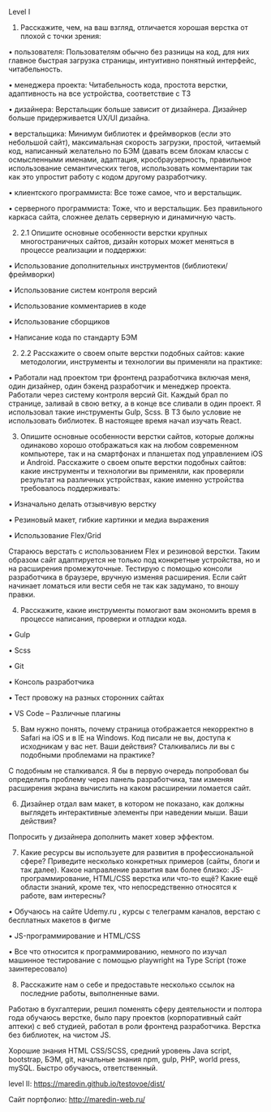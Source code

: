 Level I

1)	Расскажите, чем, на ваш взгляд, отличается хорошая верстка от плохой с точки зрения:

• пользователя: Пользователям обычно без разницы на код, для них главное быстрая загрузка страницы, интуитивно понятный интерфейс, читабельность. 

• менеджера проекта: Читабельность кода, простота верстки, адаптивность на все устройства, соответствие с ТЗ

• дизайнера: Верстальщик больше зависит от дизайнера. Дизайнер больше придерживается UX/UI дизайна.

• верстальщика: Минимум библиотек и фреймворков (если это небольшой сайт), максимальная скорость загрузки, простой, читаемый код, написанный желательно по БЭМ (давать всем блокам классы с осмысленными именами, адаптация, кросбраузерность, правильное использование семантических тегов, использовать комментарии так как это упростит работу с кодом другому разработчику.

• клиентского программиста: Все тоже самое, что и верстальщик.

• серверного программиста: Тоже, что и верстальщик. Без правильного каркаса сайта, сложнее делать серверную и динамичную часть.


2)	2.1 Опишите основные особенности верстки крупных многостраничных сайтов, дизайн которых может меняться в процессе реализации и поддержки: 

• Использование дополнительных инструментов (библиотеки/фреймворки)

• Использование систем контроля версий

• Использование комментариев в коде

• Использование сборщиков

• Написание кода по стандарту БЭМ


2)  2.2 Расскажите о своем опыте верстки подобных сайтов: какие методологии, инструменты и технологии вы применяли на практике:

• Работали над проектом три фронтенд разработчика включая меня, один дизайнер, один бэкенд разработчик и менеджер проекта. Работали через систему контроля версий Git. Каждый брал по странице, заливай в свою ветку, а в конце все сливали в один проект. Я использовал такие инструменты Gulp, Scss. В ТЗ было условие не использовать библиотек. В настоящее время начал изучать React.


3)	Опишите основные особенности верстки сайтов, которые должны одинаково хорошо отображаться как на любом современном компьютере, так и на смартфонах и планшетах под управлением iOS и Android. Расскажите о своем опыте верстки подобных сайтов: какие инструменты и технологии вы применяли, как проверяли результат на различных устройствах, какие именно устройства требовалось поддерживать:

• Изначально делать отзывчивую верстку

• Резиновый макет, гибкие картинки и медиа выражения

• Использование Flex/Grid

Стараюсь верстать с использованием Flex и резиновой верстки. Таким образом сайт адаптируется не только под конкретные устройства, но и на расширения промежуточные. Тестирую с помощью консоли разработчика в браузере, вручную изменяя расширения. Если сайт начинает ломаться или вести себя не так как задумано, то вношу правки.


4)	Расскажите, какие инструменты помогают вам экономить время в процессе написания, проверки и отладки кода.

• Gulp

• Scss

• Git

• Консоль разработчика

• Тест провожу на разных сторонних сайтах

• VS Code – Различные плагины


5)	Вам нужно понять, почему страница отображается некорректно в Safari на iOS и в IE на Windows. Код писали не вы, доступа к исходникам у вас нет. Ваши действия? Сталкивались ли вы с подобными проблемами на практике?

С подобным не сталкивался. Я бы в первую очередь попробовал бы определить проблему через панель разработчика, там изменяя расширения экрана вычислить на каком расширении ломается сайт.


6)	Дизайнер отдал вам макет, в котором не показано, как должны выглядеть интерактивные элементы при наведении мыши. Ваши действия?

Попросить у дизайнера дополнить макет ховер эффектом.


7)	Какие ресурсы вы используете для развития в профессиональной сфере? Приведите несколько конкретных примеров (сайты, блоги и так далее). Какое направление развития вам более близко: JS-программирование, HTML/CSS верстка или что-то ещё? Какие ещё области знаний, кроме тех, что непосредственно относятся к работе, вам интересны?  

• Обучаюсь на сайте Udemy.ru , курсы с телеграмм каналов, верстаю с бесплатных макетов в фигме

• JS-программирование и HTML/CSS

• Все что относится к программированию, немного по изучал машинное тестирование с помощью playwright на Type Script (тоже заинтересовало) 


8)	Расскажите нам о себе и предоставьте несколько ссылок на последние работы, выполненные вами.

Работаю в бухгалтерии, решил поменять сферу деятельности и полтора года обучаюсь верстке, было пару проектов (корпоративный сайт аптеки) с веб студией, работал в роли фронтенд разработчика. Верстка без библиотек, на чистом JS. 

Хорошие знания HTML CSS/SCSS, средний уровень Java script, bootstrap, БЭМ, git, начальные знания npm, gulp, PHP, world press, mySQL. Быстро обучаюсь, ответственный.


level II: https://maredin.github.io/testovoe/dist/

Сайт портфолио: http://maredin-web.ru/
